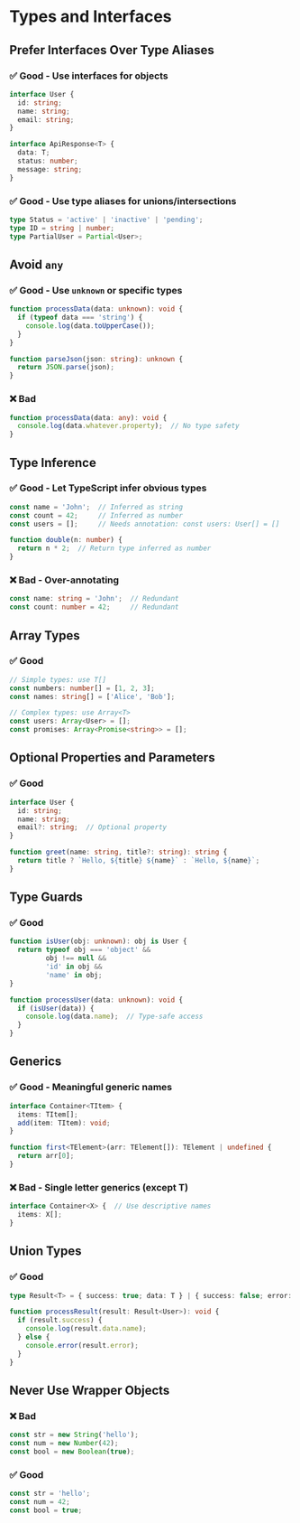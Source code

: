 # Types and Interfaces

## Prefer Interfaces Over Type Aliases

### ✅ Good - Use interfaces for objects
```typescript
interface User {
  id: string;
  name: string;
  email: string;
}

interface ApiResponse<T> {
  data: T;
  status: number;
  message: string;
}
```

### ✅ Good - Use type aliases for unions/intersections
```typescript
type Status = 'active' | 'inactive' | 'pending';
type ID = string | number;
type PartialUser = Partial<User>;
```

## Avoid `any`

### ✅ Good - Use `unknown` or specific types
```typescript
function processData(data: unknown): void {
  if (typeof data === 'string') {
    console.log(data.toUpperCase());
  }
}

function parseJson(json: string): unknown {
  return JSON.parse(json);
}
```

### ❌ Bad
```typescript
function processData(data: any): void {
  console.log(data.whatever.property);  // No type safety
}
```

## Type Inference

### ✅ Good - Let TypeScript infer obvious types
```typescript
const name = 'John';  // Inferred as string
const count = 42;     // Inferred as number
const users = [];     // Needs annotation: const users: User[] = []

function double(n: number) {
  return n * 2;  // Return type inferred as number
}
```

### ❌ Bad - Over-annotating
```typescript
const name: string = 'John';  // Redundant
const count: number = 42;     // Redundant
```

## Array Types

### ✅ Good
```typescript
// Simple types: use T[]
const numbers: number[] = [1, 2, 3];
const names: string[] = ['Alice', 'Bob'];

// Complex types: use Array<T>
const users: Array<User> = [];
const promises: Array<Promise<string>> = [];
```

## Optional Properties and Parameters

### ✅ Good
```typescript
interface User {
  id: string;
  name: string;
  email?: string;  // Optional property
}

function greet(name: string, title?: string): string {
  return title ? `Hello, ${title} ${name}` : `Hello, ${name}`;
}
```

## Type Guards

### ✅ Good
```typescript
function isUser(obj: unknown): obj is User {
  return typeof obj === 'object' && 
         obj !== null &&
         'id' in obj &&
         'name' in obj;
}

function processUser(data: unknown): void {
  if (isUser(data)) {
    console.log(data.name);  // Type-safe access
  }
}
```

## Generics

### ✅ Good - Meaningful generic names
```typescript
interface Container<TItem> {
  items: TItem[];
  add(item: TItem): void;
}

function first<TElement>(arr: TElement[]): TElement | undefined {
  return arr[0];
}
```

### ❌ Bad - Single letter generics (except T)
```typescript
interface Container<X> {  // Use descriptive names
  items: X[];
}
```

## Union Types

### ✅ Good
```typescript
type Result<T> = { success: true; data: T } | { success: false; error: string };

function processResult(result: Result<User>): void {
  if (result.success) {
    console.log(result.data.name);
  } else {
    console.error(result.error);
  }
}
```

## Never Use Wrapper Objects

### ❌ Bad
```typescript
const str = new String('hello');
const num = new Number(42);
const bool = new Boolean(true);
```

### ✅ Good
```typescript
const str = 'hello';
const num = 42;
const bool = true;
```